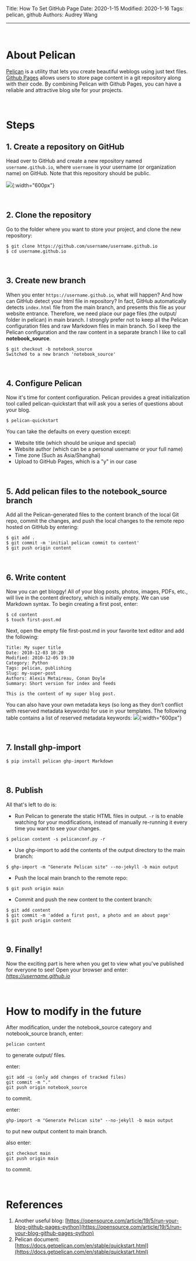 Title: How To Set GitHub Page
Date: 2020-1-15
Modified: 2020-1-16
Tags: pelican, github
Authors: Audrey Wang

---

<br />

# About Pelican
[Pelican](http://docs.getpelican.com/en/) is a utility that lets you create beautiful weblogs using just text files. [Github Pages](https://pages.github.com/) allows users to store page content in a git repository along with their code. By combining Pelican with Github Pages, you can have a reliable and attractive blog site for your projects.

<br />

# Steps
## 1. Create a repository on GitHub
Head over to GitHub and create a new repository named `username.github.io`, where `username` is your username (or organization name) on GitHub. Note that this repository should be public.

![]({static}/pictures/1.png){:width="600px"}

<br />

## 2. Clone the repository
Go to the folder where you want to store your project, and clone the new repository:
```text
$ git clone https://github.com/username/username.github.io
$ cd username.github.io
```

<br />

## 3. Create new branch
When you enter `https://username.github.io`, what will happen? And how can GitHub detect your html file in repository? In fact, GitHub automatically detects `index.html` file from the main branch, and presents this file as your website entrance. Therefore, we need place our page files (the output/ folder in pelican) in main branch. I strongly prefer not to keep all the Pelican configuration files and raw Markdown files in main branch. So I keep the Pelican configuration and the raw content in a separate branch I like to call **notebook_source**.
```text
$ git checkout -b notebook_source
Switched to a new branch 'notebook_source'
```

<br />

## 4. Configure Pelican
Now it's time for content configuration. Pelican provides a great initialization tool called pelican-quickstart that will ask you a series of questions about your blog.
```text
$ pelican-quickstart
```
You can take the defaults on every question except:

- Website title (which should be unique and special)
- Website author (which can be a personal username or your full name)
- Time zone (Such as Asia/Shanghai)
- Upload to GitHub Pages, which is a "y" in our case

<br />

## 5. Add pelican files to the notebook_source branch
Add all the Pelican-generated files to the content branch of the local Git repo, commit the changes, and push the local changes to the remote repo hosted on GitHub by entering:
```text
$ git add .
$ git commit -m 'initial pelican commit to content'
$ git push origin content
```

<br />

## 6. Write content
Now you can get bloggy! All of your blog posts, photos, images, PDFs, etc., will live in the content directory, which is initially empty. We can use Markdown syntax. To begin creating a first post, enter:
```text
$ cd content
$ touch first-post.md
```
Next, open the empty file first-post.md in your favorite text editor and add the following:
```text
Title: My super title
Date: 2010-12-03 10:20
Modified: 2010-12-05 19:30
Category: Python
Tags: pelican, publishing
Slug: my-super-post
Authors: Alexis Metaireau, Conan Doyle
Summary: Short version for index and feeds

This is the content of my super blog post.  
```
You can also have your own metadata keys (so long as they don’t conflict with reserved metadata keywords) for use in your templates. The following table contains a list of reserved metadata keywords:
![]({static}/pictures/2.jpg){:width="600px"}

<br />

## 7. Install ghp-import
```text
$ pip install pelican ghp-import Markdown
```

<br />

## 8. Publish
All that's left to do is:

- Run Pelican to generate the static HTML files in output. `-r` is to enable watching for your modifications, instead of manually re-running it every time you want to see your changes. 
```text
$ pelican content -s pelicanconf.py -r
```
- Use ghp-import to add the contents of the output directory to the main branch:
```text
$ ghp-import -m "Generate Pelican site" --no-jekyll -b main output
```
- Push the local main branch to the remote repo:
```text
$ git push origin main
```
- Commit and push the new content to the content branch:
```text
$ git add content
$ git commit -m 'added a first post, a photo and an about page'
$ git push origin content
```

<br />

## 9. Finally!
Now the exciting part is here when you get to view what you've published for everyone to see! Open your browser and enter: *https://username.github.io*

<br />


# How to modify in the future
After modification, under the notebook_source category and notebook_source branch, enter: 
```text
pelican content
``` 
to generate output/ files.

enter:
```text
git add -u (only add changes of tracked files)
git commit -m "."
git push origin notebook_source
```
to commit.

enter:
```text
ghp-import -m "Generate Pelican site" --no-jekyll -b main output
```
to put new output content to main branch.

also enter:
```text
git checkout main
git push origin main
```
to commit.


<br />

# References
1. Another useful blog: [https://opensource.com/article/19/5/run-your-blog-github-pages-python](https://opensource.com/article/19/5/run-your-blog-github-pages-python)
2. Pelican document: [https://docs.getpelican.com/en/stable/quickstart.html](https://docs.getpelican.com/en/stable/quickstart.html)